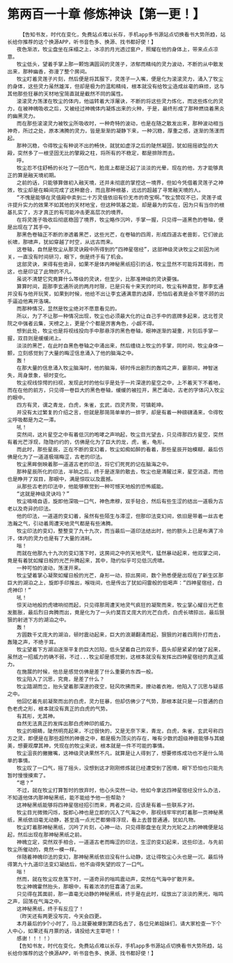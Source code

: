 # 第两百一十章 修炼神诀【第一更！】
        【告知书友，时代在变化，免费站点难以长存，手机app多书源站点切换看书大势所趋，站长给你推荐的这个换源APP，听书音色多、换源、找书都好使！】
       夜色渐浓，牧尘盘坐在床榻之上，冰凉的月光透过窗户，照耀在他的身体上，带来点点凉意。
       牧尘低头，望着手掌上那一颗饱满圆润的灵莲子，浓郁而精纯的灵力波动，不断的从中散发出来，那种幽香，弥漫了整个房间。
       牧尘盯着灵莲子片刻，然后便是将其服下，灵莲子一入嘴，便是化为滚滚灵力，涌入了牧尘的身体，这些灵力虽然雄浑，但却是极为的温和精纯，根本就没有给牧尘造成丝毫的麻烦，这与其他那些狂暴的天材地宝简直就是截然不同的属性。
       滚滚灵力荡漾在牧尘的体内，他运转着大浮屠诀，不断的将这些灵力炼化，而这些炼化的灵力，在被神魄吸收之后，又被经过神魄体内凝炼出来的火种，于是，最终形成了那种燃烧着黑炎的幽黑灵力。
       而在那些滚滚灵力被牧尘所吸收时，一种奇特的波动，也是在随之散发出来，那种波动相当神奇，所过之处，原本沸腾的灵力，皆是渐渐的凝静下来，一种沉稳，厚重之感，逐渐的荡漾而起。
       那种沉稳，令得牧尘有种说不出的畅快，就犹如虚浮之后的陡然凝固，犹如摇摇欲坠的大殿，突然多了一根坚固无比的擎殿之柱，将所有的不稳定，都是排除而去。
       呼。
       牧尘忍不住舒畅的长吐了一团白气，脸庞上都是泛起了淡淡的光晕，现在的他，方才能够真正的算是融天境初期。
       之前的话，只能够算做初入融天境，还并未彻底的掌控这一境界，但如今凭借着灵莲子之神效，牧尘却是在瞬间完成了这种磨合，而且那种根基，远远的超越了寻常融天境的人。
       “不愧是能够在灵值殿中卖到二十万灵值依旧有价无市的奇宝啊。”牧尘赞叹不已，灵莲子或许提升实力的效果不如其他的天材地宝，但这种筑基之能，却是最为的实在，因为只有当你的根基扎实了，方才真正的有可能冲击更高层次的境界。
       在将灵莲子吸收后彻底稳固了境界，牧尘略作沉吟，手掌一握，只见得一道黑色的卷轴，便是出现在了其手中。
       那黑色卷轴正不断的渗透着黑芒，这些光芒，在卷轴的四周，形成四道古老兽影，它们彼此长啸，那啸声，犹如穿越了时空，从远古而来。
       这卷轴，自然是牧尘从那灵诀殿中所得到的“四神星宿经”，这部神级灵诀牧尘之前因为闭关，一直没有时间研习，眼下，倒是终于有了机会。
       这部灵诀，来得有些诡异，如果不是体内神秘黑纸招引的话，牧尘显然不可能将其得到，而这，也是印证了此物的不凡。
       虽说不清楚它究竟算什么等级的灵诀，但至少，比那准神级的灵诀要强。
       算算时间，距那李玄通所说的两月时限，已是只有十来天的时间，牧尘有种直觉，那李玄通并没有与他开玩笑，如果到时候，他给不出让李玄通满意的选择，恐怕后者真是会不管不顾的出手逼迫他离开洛璃。
       而那种情况，显然是牧尘绝对不愿意看见的。
       所以，为了不让那一种情况出现，牧尘也必须最大化的让自己手中的底牌多起来，这北苍灵院之中强者云集，天榜之上，更是个个都是厉害角色，小觑不得。
       想到此处，牧尘也是将视线投向手中那悬浮的黑色卷轴，眼神逐渐的凝重，片刻后手掌一握，双目则是缓缓闭上。
       淡淡的黑芒，在此时自黑色卷轴之中涌出来，然后缠绕上牧尘的手掌，同时间，牧尘身体一颤，立刻感觉到了大量的晦涩信息涌入了他的脑海之中。
       轰！
       在那大量的信息涌入牧尘脑海时，他的脑海，顿时传出剧烈的轰鸣之声，霎那间，神智迷失，周身景象，顿时变化。
       牧尘视线惊愕的扫视，发现此时的他似乎是处于一片深邃的星空之中，上不着天下不着地，而在在他的前方，只见得一卷巨大的黑色卷轴，缓缓的被拉开，黑芒涌动，古老的字体闪入牧尘的眼中。
       四方有灵，谓之青龙，白虎，朱雀，玄武，四灵齐聚，可镇乾坤。
       并没有太过繁复的介绍之言，但就是那简简单单的一排字，却是有着一种磅礴涌来，令得牧尘呼吸都是为之一滞。
       吼！
       突然间，这片星空之中有着低沉的咆哮之声响起，牧尘目光望去，只见得那四方星空，突然有着光芒浮现，隐隐约约的，仿佛是化为了巨大的龙，虎，雀，龟形。
       而此时，那些星辰，正在不断的变幻着，牧尘如痴如醉的看着，那些星辰开始模糊，最后仿佛是化为了一道道极端晦涩，古老的印法。
       牧尘黑眸倒映着那一道道古老的印法，将它们死死的记在脑海之中。
       那种星辰所化的印法，半晌之后，终于是逐渐的散去，牧尘也是清醒过来，星空消退，而他也是睁开了双目，那眼中，满是惊叹以及震撼。
       从那些古老的印法中，他能够察觉到一种可憾天地般的恐怖威能。
       “这就是神级灵诀吗？”
       牧尘喃喃自语，旋即他深吸一口气，神色肃穆，双手轻合，然后有些生涩的结出一道极为古老以及奇异的印法。
       他的印法，一道道的变幻着，虽然有些陌生与滞涩，但那印法变幻间，依旧是带着一丝古老浩瀚之气，引动着周遭天地灵气都是有些沸腾。
       牧尘印法的变幻，整整变了九十九次，而当最后一道印法结出时，他的额头上已是布满了冷汗，体内的灵力也是有了大量的消耗。
       嗡！
       而就在他那九十九次的变幻落下时，这房间之中的天地灵气，猛然暴动起来，他双掌之间，竟是有着犹如耀日般的光芒升腾起来，其中，隐约似乎可见低沉虎啸。
       一种可怕的波动，荡漾开来。
       牧尘望着掌心凝聚如耀日般的光芒，身形一动，掠出房间，数个熟悉便是出现在了新生区那巨大的湖泊之上，旋即手印推出，喉咙间，也是传出了犹如闷雷般的低喝声：“四神星宿经，白虎神印！”
       吼！
       惊天动地般的虎啸响彻而起，只见得那周遭天地灵气疯狂的凝聚而来，牧尘掌心耀日光芒愈发膨胀，最后烈日奔腾而出，竟是化为了一头约莫百丈庞大的光芒白虎，白虎长啸掠出，最后狠狠的射进下方的湖泊之中。
       轰！
       方圆数千丈庞大的湖泊，顿时震动起来，巨大的浪潮翻涌而起，狠狠的对着四周扑打而去，轰隆之声，不绝于耳。
       牧尘望着下方湖泊逐渐平复的巨大凹陷，低头望着自己的双手，眉头却是紧紧的皱了起来，虽然这一招威力的确不弱，不过...牧尘却是感觉到，这根本就没有发挥出四神星宿经的真正威力。
       在施展的时候，他总是感觉仿佛是差了什么重要的东西一般。
       牧尘陷入了沉思，究竟，是差了什么？
       牧尘踏湖而立，抬头望着那深邃的夜空，轻风吹拂而来，撩动着衣袍，他陷入了沉思与疑惑之中。
       他回忆着先前凝聚而出的白虎，灵力狂暴，但却仿佛少了气势，那根本就只是一只普通的白色老虎之形，根本就没有真正的白虎的气势。
       有其形，无其神。
       自然无法真正的发挥出那白虎神印的威力。
       牧尘的眼睛，陡然明亮起来，不过很快的，又是无奈下来，青龙，白虎，朱雀，玄武号称四方之灵，即便是在那些超然的神兽之中，都是极为顶尖的存在，唯有少数的超级神兽能够与其媲美，想要观摩其神，凭现在的牧尘来说，根本就是一件不可能的事情。
       牧尘沮丧的撇撇嘴，这神级灵诀果然不凡，就算是让人得到了，想要修炼成功也不是什么简单的事情。
       牧尘叹了一口气，摇了摇头，没想到这才刚刚修炼就已经遭受到了困境，眼下恐怕也只能先暂时慢慢摸索了。
       “嗯？”
       不过，就在牧尘打算暂时的放弃时，他心头突然一动，他如今拿这四神星宿经没什么办法，不知道他体内那神秘黑纸，能不能给予他一些帮助？
       这神秘黑纸能够将四神星宿经招引而来，两者之间，应该是有着一些联系才对。
       牧尘目光微微闪烁，旋即心神也是立即的沉入了气海之中，那视线牢牢的盯着那一页神秘黑纸，黑纸依旧毫无动静，甚至连一点光芒都懒得浮现，看上去普普通通，犹如凡物。
       牧尘盯着那神秘黑纸，沉吟了片刻，心神一动，只见得那盘坐在灵力光轮之上的神魄便是站起，然后出现在那神秘黑纸之前。
       神魄立定，突然双手相合，一道道古老而晦涩的印法，生涩的变幻起来，这些印法，与先前牧尘所催动的，竟然一模一样。
       伴随着神魄印法的变幻，那神秘黑纸依旧没有什么动静，这让得牧尘心头也是一沉，最后待得第九十九道印法变幻凝结后，他不由得失望的叹了一口气。
       嗡！
       然而，就在牧尘叹息落下时，一道奇异的嗡鸣震动声，突然在气海中扩散开来。
       牧尘神魄霍然抬头，那眼中，有着浓浓的狂喜涌了出来。
       只见得在其面前，那一直毫无动静的神秘黑纸，终于是在此时，绽放出了淡淡的黑光，嗡鸣之声，回荡在气海之中。
       这神秘黑纸，终于有反应了！
       （昨天还有两更没写完，今天会四更。
       本月最后的9个小时了，马上就要被爆到第四名去了，各位兄弟姐妹们，请大家检查一下个人中心，如果还有月票的话，请投给大主宰吧！！
       感谢！！！！）
       【告知书友，时代在变化，免费站点难以长存，手机app多书源站点切换看书大势所趋，站长给你推荐的这个换源APP，听书音色多、换源、找书都好使！】